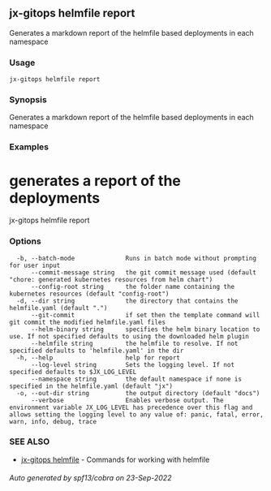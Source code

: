 ## jx-gitops helmfile report

Generates a markdown report of the helmfile based deployments in each namespace

### Usage

```
jx-gitops helmfile report
```

### Synopsis

Generates a markdown report of the helmfile based deployments in each namespace

### Examples

  # generates a report of the deployments
  jx-gitops helmfile report

### Options

```
  -b, --batch-mode              Runs in batch mode without prompting for user input
      --commit-message string   the git commit message used (default "chore: generated kubernetes resources from helm chart")
      --config-root string      the folder name containing the kubernetes resources (default "config-root")
  -d, --dir string              the directory that contains the helmfile.yaml (default ".")
      --git-commit              if set then the template command will git commit the modified helmfile.yaml files
      --helm-binary string      specifies the helm binary location to use. If not specified defaults to using the downloaded helm plugin
      --helmfile string         the helmfile to resolve. If not specified defaults to 'helmfile.yaml' in the dir
  -h, --help                    help for report
      --log-level string        Sets the logging level. If not specified defaults to $JX_LOG_LEVEL
      --namespace string        the default namespace if none is specified in the helmfile.yaml (default "jx")
  -o, --out-dir string          the output directory (default "docs")
      --verbose                 Enables verbose output. The environment variable JX_LOG_LEVEL has precedence over this flag and allows setting the logging level to any value of: panic, fatal, error, warn, info, debug, trace
```

### SEE ALSO

* [jx-gitops helmfile](jx-gitops_helmfile.md)	 - Commands for working with helmfile

###### Auto generated by spf13/cobra on 23-Sep-2022
